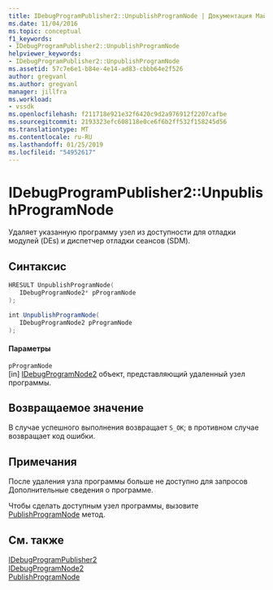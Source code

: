 ```yaml
---
title: IDebugProgramPublisher2::UnpublishProgramNode | Документация Майкрософт
ms.date: 11/04/2016
ms.topic: conceptual
f1_keywords:
- IDebugProgramPublisher2::UnpublishProgramNode
helpviewer_keywords:
- IDebugProgramPublisher2::UnpublishProgramNode
ms.assetid: 57c7e6e1-b84e-4e14-ad83-cbbb64e2f526
author: gregvanl
ms.author: gregvanl
manager: jillfra
ms.workload:
- vssdk
ms.openlocfilehash: f211718e921e32f6420c9d2a976912f2207cafbe
ms.sourcegitcommit: 2193323efc608118e0ce6f6b2ff532f158245d56
ms.translationtype: MT
ms.contentlocale: ru-RU
ms.lasthandoff: 01/25/2019
ms.locfileid: "54952617"
---
```

# <a name="idebugprogrampublisher2unpublishprogramnode"></a>IDebugProgramPublisher2::UnpublishProgramNode
Удаляет указанную программу узел из доступности для отладки модулей (DEs) и диспетчер отладки сеансов (SDM).  
  
## <a name="syntax"></a>Синтаксис  
  
```cpp  
HRESULT UnpublishProgramNode(  
   IDebugProgramNode2* pProgramNode  
);  
```  
  
```csharp  
int UnpublishProgramNode(  
   IDebugProgramNode2 pProgramNode  
);  
```  
  
#### <a name="parameters"></a>Параметры  
 `pProgramNode`  
 [in] [IDebugProgramNode2](../../../extensibility/debugger/reference/idebugprogramnode2.md) объект, представляющий удаленный узел программы.  
  
## <a name="return-value"></a>Возвращаемое значение  
 В случае успешного выполнения возвращает `S_OK`; в противном случае возвращает код ошибки.  
  
## <a name="remarks"></a>Примечания  
 После удаления узла программы больше не доступно для запросов Дополнительные сведения о программе.  
  
 Чтобы сделать доступным узел программы, вызовите [PublishProgramNode](../../../extensibility/debugger/reference/idebugprogrampublisher2-publishprogramnode.md) метод.  
  
## <a name="see-also"></a>См. также  
 [IDebugProgramPublisher2](../../../extensibility/debugger/reference/idebugprogrampublisher2.md)   
 [IDebugProgramNode2](../../../extensibility/debugger/reference/idebugprogramnode2.md)   
 [PublishProgramNode](../../../extensibility/debugger/reference/idebugprogrampublisher2-publishprogramnode.md)